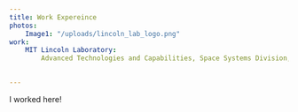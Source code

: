 ```yaml
---
title: Work Expereince
photos:
    Image1: "/uploads/lincoln_lab_logo.png"
work:
    MIT Lincoln Laboratory:
        Advanced Technologies and Capabilities, Space Systems Division, 2016-2020
    

---
```

I worked here!

